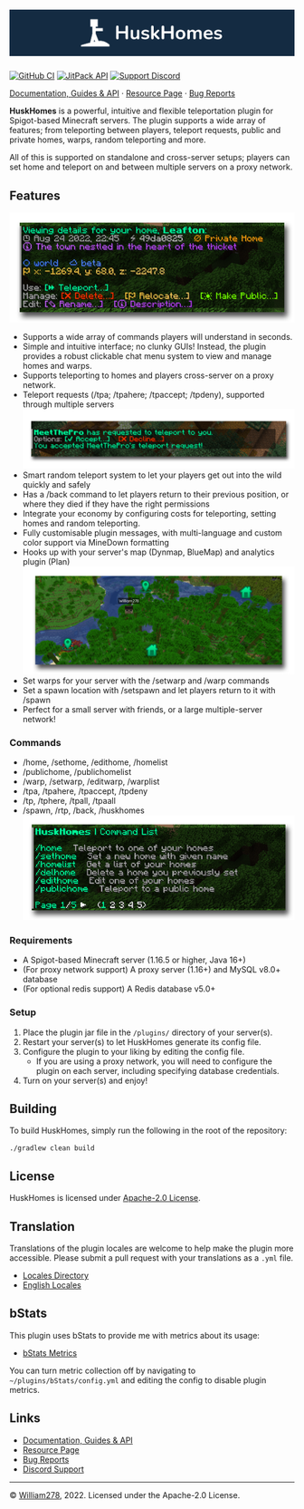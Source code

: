 # [![HuskHomes Banner](images/banner-graphic.png)](https://github.com/WiIIiam278/HuskHomes2)
[![GitHub CI](https://img.shields.io/github/workflow/status/WiIIiam278/HuskHomes2/Java%20CI?logo=github)](https://github.com/WiIIiam278/HuskHomes2/actions/workflows/java_ci.yml)
[![JitPack API](https://img.shields.io/jitpack/version/net.william278/HuskHomes2?color=%2300fb9a&label=api&logo=gradle)](https://jitpack.io/#net.william278/HuskHomes2)
[![Support Discord](https://img.shields.io/discord/818135932103557162.svg?label=&logo=discord&logoColor=fff&color=7389D8&labelColor=6A7EC2)](https://discord.gg/tVYhJfyDWG)

[Documentation, Guides & API](https://william278.net/docs/huskhomes/) · [Resource Page](https://www.spigotmc.org/resources/huskhomes.83767/) · [Bug Reports](https://github.com/WiIIiam278/HuskHomes2/issues)

**HuskHomes** is a powerful, intuitive and flexible teleportation plugin for Spigot-based Minecraft servers. The plugin supports a wide array of features; from teleporting between players, teleport requests, public and private homes, warps, random teleporting and more. 

All of this is supported on standalone and cross-server setups; players can set home and teleport on and between multiple servers on a proxy network.

## Features
![Editing homes screenshot](images/edit-home-menu.png)
- Supports a wide array of commands players will understand in seconds.
- Simple and intuitive interface; no clunky GUIs! Instead, the plugin provides a robust clickable chat menu system to view and manage homes and warps.
- Supports teleporting to homes and players cross-server on a proxy network.
- Teleport requests (/tpa; /tpahere; /tpaccept; /tpdeny), supported through multiple servers
![Teleport requests screenshot](images/teleport-requests.png)
- Smart random teleport system to let your players get out into the wild quickly and safely
- Has a /back command to let players return to their previous position, or where they died if they have the right permissions
- Integrate your economy by configuring costs for teleporting, setting homes and random teleporting.
- Fully customisable plugin messages, with multi-language and custom color support via MineDown formatting
- Hooks up with your server's map (Dynmap, BlueMap) and analytics plugin (Plan)
![BlueMap hook screenshot](images/bluemap-hook.png)
- Set warps for your server with the /setwarp and /warp commands
- Set a spawn location with /setspawn and let players return to it with /spawn
- Perfect for a small server with friends, or a large multiple-server network!

### Commands
- /home, /sethome, /edithome, /homelist
- /publichome, /publichomelist
- /warp, /setwarp, /editwarp, /warplist
- /tpa, /tpahere, /tpaccept, /tpdeny
- /tp, /tphere, /tpall, /tpaall
- /spawn, /rtp, /back, /huskhomes
![Command list screenshot](images/command-list.png)

### Requirements
* A Spigot-based Minecraft server (1.16.5 or higher, Java 16+)
* (For proxy network support) A proxy server (1.16+) and MySQL v8.0+ database
* (For optional redis support) A Redis database v5.0+

### Setup
1. Place the plugin jar file in the `/plugins/` directory of your server(s).
2. Restart your server(s) to let HuskHomes generate its config file.
3. Configure the plugin to your liking by editing the config file.
    * If you are using a proxy network, you will need to configure the plugin on each server, including specifying database credentials.
4. Turn on your server(s) and enjoy!

## Building
To build HuskHomes, simply run the following in the root of the repository:
```
./gradlew clean build
```

## License
HuskHomes is licensed under [Apache-2.0 License](https://github.com/WiIIiam278/HuskHomes2/blob/master/LICENSE).

## Translation
Translations of the plugin locales are welcome to help make the plugin more accessible. Please submit a pull request with your translations as a `.yml` file.

- [Locales Directory](https://github.com/WiIIiam278/HuskHomes2/tree/master/common/src/main/resources/locales)
- [English Locales](https://github.com/WiIIiam278/HuskHomes2/tree/master/common/src/main/resources/locales/en-gb.yml)

## bStats
This plugin uses bStats to provide me with metrics about its usage:
- [bStats Metrics](https://bstats.org/plugin/bukkit/HuskHomes/8430)

You can turn metric collection off by navigating to `~/plugins/bStats/config.yml` and editing the config to disable plugin metrics.

## Links
- [Documentation, Guides & API](https://william278.net/docs/huskhomes/)
- [Resource Page](https://www.spigotmc.org/resources/huskhomes.83767/)
- [Bug Reports](https://github.com/WiIIiam278/HuskHomes2/issues)
- [Discord Support](https://discord.gg/tVYhJfyDWG)


---
&copy; [William278](https://william278.net/), 2022. Licensed under the Apache-2.0 License.